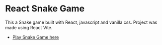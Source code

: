 # React Snake Game

This a Snake game built with React, javascript and vanilla css. Project was made using React Vite.

- [Play Snake Game here](https://snazzy-sprinkles-5238ea.netlify.app)

